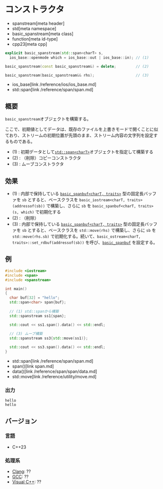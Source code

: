 # コンストラクタ
* spanstream[meta header]
* std[meta namespace]
* basic_spanstream[meta class]
* function[meta id-type]
* cpp23[meta cpp]

```cpp
explicit basic_spanstream(std::span<charT> s,
  ios_base::openmode which = ios_base::out | ios_base::in); // (1)

basic_spanstream(const basic_spanstream&) = delete;         // (2)

basic_spanstream(basic_spanstream&& rhs);                   // (3)
```
* ios_base[link /reference/ios/ios_base.md]
* std::span[link /reference/span/span.md]

## 概要
`basic_spanstream`オブジェクトを構築する。

ここで、初期値としてデータは、既存のファイルを上書きモードで開くことに似ており、ストリームの初期位置が先頭のまま、ストリーム内容の文字列を設定するものである。

- (1) : 初期データとして[`std::span<charT>`](/reference/span/span.md)オブジェクトを指定して構築する
- (2) : （削除）コピーコンストラクタ
- (3) : ムーブコンストラクタ

## 効果
- (1) : 内部で保持している [`basic_spanbuf<charT, traits>`](/reference/spanstream/basic_spanbuf.md) 型の固定長バッファを `sb` とすると、ベースクラスを `basic_iostream<charT, traits>(addressof(sb))` で構築し、さらに `sb` を `basic_spanbuf<charT, traits>(s, which)` で初期化する
- (2) : （削除）
- (3) : 内部で保持している [`basic_spanbuf<charT, traits>`](/reference/spanstream/basic_spanbuf.md) 型の固定長バッファを `sb` とすると、ベースクラスを `std::move(rhs)` で構築し、さらに `sb` を `std::move(rhs.sb)` で初期化する。続いて、`basic_ostream<charT, traits>::set_rdbuf(addressof(sb))` を呼び、[`basic_spanbuf`](/reference/spanstream/basic_spanbuf.md) を設定する。


## 例
```cpp example
#include <iostream>
#include <span>
#include <spanstream>

int main()
{
  char buf[32] = "hello";
  std::span<char> span{buf};
  
  // (1) std::spanから構築
  std::spanstream ss1{span};

  std::cout << ss1.span().data() << std::endl;
  
  // (3) ムーブ構築
  std::spanstream ss3{std::move(ss1)};

  std::cout << ss3.span().data() << std::endl;
}
```
* std::span<char>[link /reference/span/span.md]
* span()[link span.md]
* data()[link /reference/span/span/data.md]
* std::move[link /reference/utility/move.md]

### 出力
```
hello
hello
```


## バージョン
### 言語
- C++23

### 処理系
- [Clang](/implementation.md#clang): ??
- [GCC](/implementation.md#gcc): ??
- [Visual C++](/implementation.md#visual_cpp): ??
